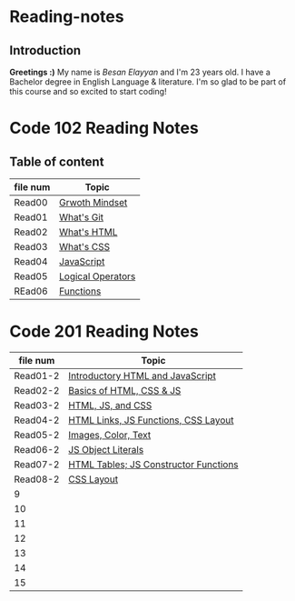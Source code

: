 # Reading-notes
## Introduction
**Greetings :)** My name is _Besan Elayyan_ and I'm 23 years old. I have a Bachelor degree in English Language & literature. I'm so glad to be part of this course and so excited to start coding! 

# Code 102 Reading Notes
## Table of content

| file num    | Topic                                 |
| ----------- | -----------                           |
| Read00      |[Grwoth Mindset](https://besanelayyan.github.io/Reading-notes/Read00) |
| Read01      |  [What's Git](https://besanelayyan.github.io/Reading-notes/Read01) |
| Read02      | [What's HTML](https://besanelayyan.github.io/Reading-notes/Read02) |
| Read03      |  [What's CSS](https://besanelayyan.github.io/Reading-notes/Read03) |
| Read04      | [JavaScript](https://besanelayyan.github.io/Reading-notes/Read04) |
| Read05      | [Logical Operators](https://besanelayyan.github.io/Reading-notes/Read05) |
| REad06      | [Functions](https://besanelayyan.github.io/Reading-notes/Read06) |



# Code 201 Reading Notes
| file num                     |                              Topic           |
| -----------------------------|----------------------------------------------|
| Read01-2                     | [Introductory HTML and JavaScript](https://github.com/BesanElayyan/Reading-notes/blob/main/class-01.md)                  |  
| Read02-2                     | [Basics of HTML, CSS & JS ](https://github.com/BesanElayyan/Reading-notes/blob/main/class-02.md)                         |  
| Read03-2                     | [HTML, JS, and CSS](https://github.com/BesanElayyan/Reading-notes/blob/main/class-03.md)                                 | 
| Read04-2                     | [HTML Links, JS Functions, CSS Layout](https://github.com/BesanElayyan/Reading-notes/blob/main/class-04.md)              |  
| Read05-2                     | [Images, Color, Text](https://github.com/BesanElayyan/Reading-notes/blob/main/class-05.md)                               |  
| Read06-2                     | [JS Object Literals](https://github.com/BesanElayyan/Reading-notes/blob/main/class-06.md)                                |
| Read07-2                     | [HTML Tables; JS Constructor Functions](https://github.com/BesanElayyan/Reading-notes/blob/main/class-07.md)           |  
| Read08-2                     | [CSS Layout](https://github.com/BesanElayyan/Reading-notes/blob/main/class-08.md)                                                |  
| 9                            |                                              |  
| 10                           |                                              |  
| 11                           |                                              |  
| 12                           |                                              |  
| 13                           |                                              |  
| 14                           |                                              |  
| 15                           |                                              |  